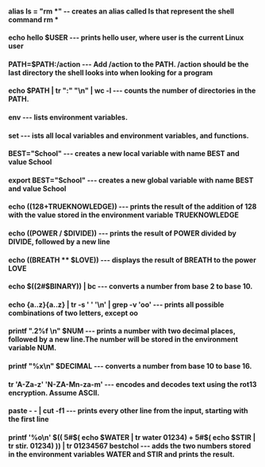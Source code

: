 

#### alias ls = "rm *" -- creates an alias called ls that represent the shell command rm *


#### echo hello $USER --- prints hello user, where user is the current Linux user


#### PATH=$PATH:/action --- Add /action to the PATH. /action should be the last directory the shell looks into when looking for a program


#### echo $PATH | tr ":" "\n" | wc -l --- counts the number of directories in the PATH.


#### env ---  lists environment variables.


#### set  --- ists all local variables and environment variables, and functions.


#### BEST="School" ---  creates a new local variable with name BEST and value School


#### export BEST="School" --- creates a new global variable with name BEST and value School


#### echo $((128+$TRUEKNOWLEDGE)) --- prints the result of the addition of 128 with the value stored in the environment variable TRUEKNOWLEDGE


#### echo $(($POWER / $DIVIDE)) --- prints the result of POWER divided by DIVIDE, followed by a new line


#### echo $(($BREATH ** $LOVE)) --- displays the result of BREATH to the power LOVE



#### echo $((2#$BINARY)) | bc  --- converts a number from base 2 to base 10.

#### echo {a..z}{a..z} | tr -s ' ' '\n' | grep -v 'oo' --- prints all possible combinations of two letters, except oo

#### printf ".2%f \n" $NUM --- prints a number with two decimal places, followed by a new line.The number will be stored in the environment variable NUM.


#### printf "%x\n" $DECIMAL --- converts a number from base 10 to base 16.

#### tr 'A-Za-z' 'N-ZA-Mn-za-m' --- encodes and decodes text using the rot13 encryption. Assume ASCII.


#### paste - - | cut -f1 --- prints every other line from the input, starting with the first line


#### printf '%o\n' $(( 5#$( echo $WATER | tr water 01234) + 5#$( echo $STIR | tr stir. 01234) )) | tr 01234567 bestchol --- adds the two numbers stored in the environment variables WATER and STIR and prints the result.
